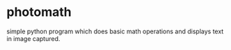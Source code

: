 # photomath
simple python program which does basic math operations and displays text in image captured.
